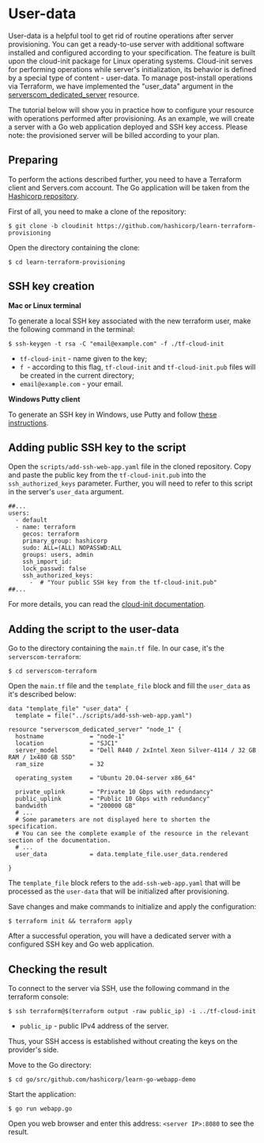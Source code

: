 # User-data

User-data is a helpful tool to get rid of routine operations after server provisioning. You can get a ready-to-use server with additional software installed and configured according to your specification. The feature is built upon the cloud-init package for Linux operating systems. Cloud-init serves for performing operations while server's initialization, its behavior is defined by a special type of content - user-data. To manage post-install operations via Terraform, we have implemented the "user_data" argument in the [serverscom_dedicated_server](https://registry.terraform.io/providers/serverscom/serverscom/latest/docs/resources/dedicated_server) resource.

The tutorial below will show you in practice how to configure your resource with operations performed after provisioning. As an example, we will create a server with a Go web application deployed and SSH key access. Please note: the provisioned server will be billed according to your plan.

## Preparing
To perform the actions described further, you need to have a Terraform client and Servers.com account. The Go application will be taken from the [Hashicorp repository](https://github.com/hashicorp/learn-terraform-provisioning/tree/cloudinit/).

First of all, you need to make a clone of the repository:
```
$ git clone -b cloudinit https://github.com/hashicorp/learn-terraform-provisioning
```
Open the directory containing the clone:
```
$ cd learn-terraform-provisioning
```
## SSH key creation
**Mac or Linux terminal**

To generate a local SSH key associated with the new terraform user, make the following command in the terminal:
```
$ ssh-keygen -t rsa -C "email@example.com" -f ./tf-cloud-init
```
- `tf-cloud-init` - name given to the key;
- `f `- according to this flag, `tf-cloud-init` and `tf-cloud-init.pub` files will be created in the current directory;
- `email@example.com` - your email.

**Windows Putty client**

To generate an SSH key in Windows, use Putty and follow [these instructions](https://www.ssh.com/academy/ssh/putty/windows/puttygen).

## Adding public SSH key to the script
Open the `scripts/add-ssh-web-app.yaml` file in the cloned repository. Copy and paste the public key from the `tf-cloud-init.pub` into the `ssh_authorized_keys` parameter. Further, you will need to refer to this script in the server's `user_data` argument.
```
##...
users:
  - default
  - name: terraform
    gecos: terraform
    primary_group: hashicorp
    sudo: ALL=(ALL) NOPASSWD:ALL
    groups: users, admin
    ssh_import_id:
    lock_passwd: false
    ssh_authorized_keys:
      -  # "Your public SSH key from the tf-cloud-init.pub"
##...
```
For more details, you can read the [cloud-init documentation](https://cloudinit.readthedocs.io/en/latest/topics/format.html).

## Adding the script to the user-data
Go to the directory containing the `main.tf `file. In our case, it's the `serverscom-terraform`:
```
$ cd serverscom-terraform
```
Open the `main.tf` file and the `template_file` block and fill the `user_data` as it's described below:
```
data "template_file" "user_data" {
  template = file("../scripts/add-ssh-web-app.yaml")
 
resource "serverscom_dedicated_server" "node_1" {
  hostname             = "node-1"
  location             = "SJC1"
  server_model         = "Dell R440 / 2xIntel Xeon Silver-4114 / 32 GB RAM / 1x480 GB SSD"
  ram_size             = 32
 
  operating_system     = "Ubuntu 20.04-server x86_64"
 
  private_uplink       = "Private 10 Gbps with redundancy"
  public_uplink        = "Public 10 Gbps with redundancy"
  bandwidth            = "200000 GB"
  # ...
  # Some parameters are not displayed here to shorten the specification.
  # You can see the complete example of the resource in the relevant section of the documentation.
  # ...
  user_data            = data.template_file.user_data.rendered
   
}
```
The `template_file` block refers to the `add-ssh-web-app.yaml` that will be processed as the `user-data` that will be initialized after provisioning.

Save changes and make commands to initialize and apply the configuration:
```
$ terraform init && terraform apply
```
After a successful operation, you will have a dedicated server with a configured SSH key and Go web application.

## Checking the result

To connect to the server via SSH, use the following command in the terraform console:
```
$ ssh terraform@$(terraform output -raw public_ip) -i ../tf-cloud-init
```
- `public_ip` - public IPv4 address of the server.

Thus, your SSH access is established without creating the keys on the provider's side.

Move to the Go directory:
```
$ cd go/src/github.com/hashicorp/learn-go-webapp-demo
```
Start the application:
```
$ go run webapp.go
```
Open you web browser and enter this address: `<server IP>:8080` to see the result.
